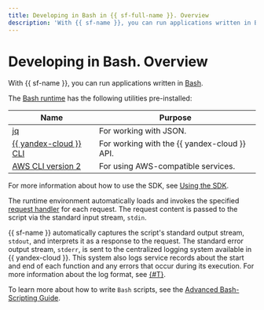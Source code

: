 ```yaml
---
title: Developing in Bash in {{ sf-full-name }}. Overview
description: 'With {{ sf-name }}, you can run applications written in Bash. The Bash runtime has the following utilities pre-installed: jq, {{ yandex-cloud }} CLI, and AWS CLI version 2.'
---
```


# Developing in Bash. Overview

With {{ sf-name }}, you can run applications written in [Bash](https://www.gnu.org/software/bash/).

The [Bash runtime](../../concepts/runtime/index.md#runtimes) has the following utilities pre-installed:

| Name | Purpose |
|----|----|
| [jq](https://stedolan.github.io/jq/) | For working with JSON. |
| [{{ yandex-cloud }} CLI](../../../cli/) | For working with the {{ yandex-cloud }} API. |
| [AWS CLI version 2](https://docs.aws.amazon.com/cli/index.html) | For using AWS-compatible services. |

For more information about how to use the SDK, see [Using the SDK](sdk.md).

The runtime environment automatically loads and invokes the specified [request handler](handler.md) for each request. The request content is passed to the script via the standard input stream, `stdin`.

{{ sf-name }} automatically captures the script's standard output stream, `stdout`, and interprets it as a response to the request. The standard error output stream, `stderr`, is sent to the centralized logging system available in {{ yandex-cloud }}. This system also logs service records about the start and end of each function and any errors that occur during its execution. For more information about the log format, see [{#T}](logging.md).

To learn more about how to write `Bash` scripts, see the [Advanced Bash-Scripting Guide](https://tldp.org/LDP/abs/abs-guide.pdf).
